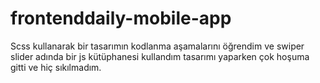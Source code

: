 ﻿# frontenddaily-mobile-app
 
Scss kullanarak bir tasarımın kodlanma aşamalarını öğrendim ve swiper slider adında bir js kütüphanesi kullandım tasarımı yaparken çok hoşuma gitti ve hiç sıkılmadım.
